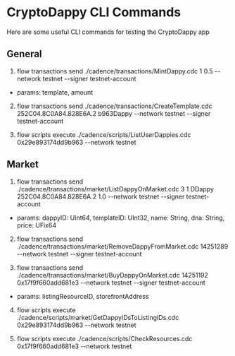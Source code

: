 # CryptoDappy CLI Commands

Here are some useful CLI commands for testing the CryptoDappy app

## General

1. flow transactions send ./cadence/transactions/MintDappy.cdc 1 0.5 --network testnet --signer testnet-account
* params: template, amount

2. flow transactions send ./cadence/transactions/CreateTemplate.cdc 252C04.8C0A84.828E6A.2 b963Dappy --network testnet --signer testnet-account

3. flow scripts execute ./cadence/scripts/ListUserDappies.cdc 0x29e893174dd9b963 --network testnet     

## Market

1. flow transactions send ./cadence/transactions/market/ListDappyOnMarket.cdc 3 1 DDappy 252C04.8C0A84.828E6A.2 1.0 --network testnet --signer testnet-account
* params: dappyID: UInt64, templateID: UInt32, name: String, dna: String, price: UFix64

2. flow transactions send ./cadence/transactions/market/RemoveDappyFromMarket.cdc 14251289  --network testnet --signer testnet-account

3. flow transactions send ./cadence/transactions/market/BuyDappyOnMarket.cdc 14251192 0x17f9f660add681e3 --network testnet --signer testnet-account
* params: listingResourceID, storefrontAddress

4. flow scripts execute ./cadence/scripts/market/GetDappyIDsToListingIDs.cdc 0x29e893174dd9b963  --network testnet

5. flow scripts execute ./cadence/scripts/CheckResources.cdc 0x17f9f660add681e3  --network testnet
